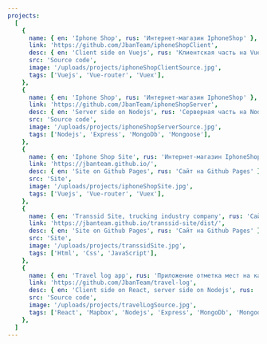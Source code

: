 ```yaml
---
projects:
  [
    {
      name: { en: 'Iphone Shop', rus: 'Интернет-магазин IphoneShop' },
      link: 'https://github.com/JbanTeam/iphoneShopClient',
      desc: { en: 'Client side on Vuejs', rus: 'Клиентская часть на Vuejs' },
      src: 'Source code',
      image: '/uploads/projects/iphoneShopClientSource.jpg',
      tags: ['Vuejs', 'Vue-router', 'Vuex'],
    },
    {
      name: { en: 'Iphone Shop', rus: 'Интернет-магазин IphoneShop' },
      link: 'https://github.com/JbanTeam/iphoneShopServer',
      desc: { en: 'Server side on Nodejs', rus: 'Серверная часть на Nodejs' },
      src: 'Source code',
      image: '/uploads/projects/iphoneShopServerSource.jpg',
      tags: ['Nodejs', 'Express', 'MongoDb', 'Mongoose'],
    },
    {
      name: { en: 'Iphone Shop Site', rus: 'Интернет-магазин IphoneShop, сайт' },
      link: 'https://jbanteam.github.io/',
      desc: { en: 'Site on Github Pages', rus: 'Сайт на Github Pages' },
      src: 'Site',
      image: '/uploads/projects/iphoneShopSite.jpg',
      tags: ['Vuejs', 'Vue-router', 'Vuex'],
    },
    {
      name: { en: 'Transsid Site, trucking industry company', rus: 'Сайт компании грузоперевозок Transsid' },
      link: 'https://jbanteam.github.io/transsid-site/dist/',
      desc: { en: 'Site on Github Pages', rus: 'Сайт на Github Pages' },
      src: 'Site',
      image: '/uploads/projects/transsidSite.jpg',
      tags: ['Html', 'Css', 'JavaScript'],
    },
    {
      name: { en: 'Travel log app', rus: 'Приложение отметка мест на карте' },
      link: 'https://github.com/JbanTeam/travel-log',
      desc: { en: 'Client side on React, server side on Nodejs', rus: 'Клиентская часть на React, серверная часть на Nodejs' },
      src: 'Source code',
      image: '/uploads/projects/travelLogSource.jpg',
      tags: ['React', 'Mapbox', 'Nodejs', 'Express', 'MongoDb', 'Mongoose'],
    },
  ]
---
```

